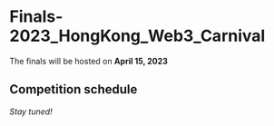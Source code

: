 # Finals-2023_HongKong_Web3_Carnival



The finals will be hosted on **April 15, 2023**



## Competition schedule



*Stay tuned!*

